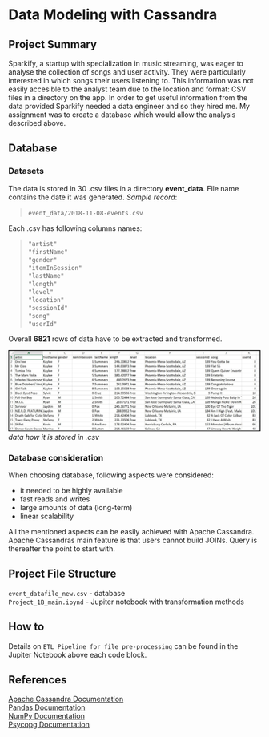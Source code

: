 # Data Modeling with Cassandra

## Project Summary
Sparkify, a startup with specialization in music streaming, was eager to analyse the collection of songs and user activity. They were particularly interested in which songs their users listening to. This information was not easily accesible to the analyst team due to the location and format: CSV files in a directory on the app.
In order to get useful information from the data provided Sparkify needed a data engineer and so they hired me. My assignment was to create a database which would allow the analysis described above.

## Database
### Datasets
The data is stored in 30 .csv files in a directory **event_data**. File name contains the date it was generated.
*Sample record*:
> ```event_data/2018-11-08-events.csv```

Each .csv has following columns names:
> ```
> "artist" 
> "firstName"
> "gender"
> "itemInSession"
> "lastName"
> "length"
> "level"
> "location"
> "sessionId"
> "song"
> "userId"
> ```

Overall **6821** rows of data have to be extracted and transformed.

![data](image_event_datafile_new.jpg)
*data how it is stored in .csv*

### Database consideration
When choosing database, following aspects were considered:
* it needed to be highly available
* fast reads and writes
* large amounts of data (long-term)
* linear scalability

All the mentioned aspects can be easily achieved with Apache Cassandra. <br>
Apache Cassandras main feature is that users cannot build JOINs. Query is thereafter the point to start with.

## Project File Structure
```event_datafile_new.csv``` - database <br>
```Project_1B_main.ipynd``` - Jupiter notebook with transformation methods

## How to
Details on ```ETL Pipeline for file pre-processing``` can be found in the Jupiter Notebook above each code block.

## References
[Apache Cassandra Documentation](https://cassandra.apache.org/doc/latest/) <br>
[Pandas Documentation](https://pandas.pydata.org/pandas-docs/stable/) <br>
[NumPy Documentation](https://numpy.org/doc/) <br>
[Psycopg Documentation](https://www.psycopg.org/docs/)
